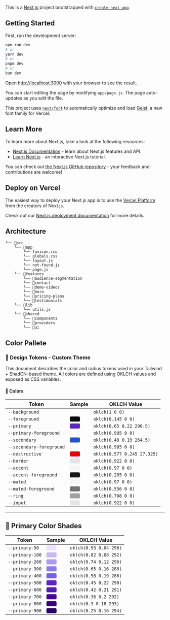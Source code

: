 This is a [Next.js](https://nextjs.org) project bootstrapped with [`create-next-app`](https://github.com/vercel/next.js/tree/canary/packages/create-next-app).

## Getting Started

First, run the development server:

```bash
npm run dev
# or
yarn dev
# or
pnpm dev
# or
bun dev
```

Open [http://localhost:3000](http://localhost:3000) with your browser to see the result.

You can start editing the page by modifying `app/page.js`. The page auto-updates as you edit the file.

This project uses [`next/font`](https://nextjs.org/docs/app/building-your-application/optimizing/fonts) to automatically optimize and load [Geist](https://vercel.com/font), a new font family for Vercel.

## Learn More

To learn more about Next.js, take a look at the following resources:

- [Next.js Documentation](https://nextjs.org/docs) - learn about Next.js features and API.
- [Learn Next.js](https://nextjs.org/learn) - an interactive Next.js tutorial.

You can check out [the Next.js GitHub repository](https://github.com/vercel/next.js) - your feedback and contributions are welcome!

## Deploy on Vercel

The easiest way to deploy your Next.js app is to use the [Vercel Platform](https://vercel.com/new?utm_medium=default-template&filter=next.js&utm_source=create-next-app&utm_campaign=create-next-app-readme) from the creators of Next.js.

Check out our [Next.js deployment documentation](https://nextjs.org/docs/app/building-your-application/deploying) for more details.

## Architecture

```
└── 📁src
    └── 📁app
        └── favicon.ico
        └── globals.css
        └── layout.js
        └── not-found.js
        └── page.js
    └── 📁features
        └── 📁audience-segmentation
        └── 📁contact
        └── 📁demo-videos
        └── 📁hero
        └── 📁pricing-plans
        └── 📁testimonials
    └── 📁lib
        └── utils.js
    └── 📁shared
        └── 📁components
        └── 📁providers
        └── 📁ui
```

## Color Pallete

### 🎨 Design Tokens - Custom Theme

This document describes the color and radius tokens used in your Tailwind + ShadCN-based theme. All colors are defined using OKLCH values and exposed as CSS variables.

#### 🌈 Colors

| Token                    | Sample                                                                                                               | OKLCH Value                 |
| ------------------------ | -------------------------------------------------------------------------------------------------------------------- | --------------------------- |
| `--background`           | <span style="background:oklch(1 0 0);padding:0.5em 1em;border-radius:4px;display:inline-block;"></span>              | `oklch(1 0 0)`              |
| `--foreground`           | <span style="background:oklch(0.145 0 0);padding:0.5em 1em;border-radius:4px;display:inline-block;"></span>          | `oklch(0.145 0 0)`          |
| `--primary`              | <span style="background:oklch(0.45 0.22 290);padding:0.5em 1em;border-radius:4px;display:inline-block;"></span>      | `oklch(0.65 0.22 290.5)`    |
| `--primary-foreground`   | <span style="background:oklch(0.985 0 0);padding:0.5em 1em;border-radius:4px;display:inline-block;"></span>          | `oklch(0.985 0 0)`          |
| `--secondary`            | <span style="background:oklch(0.48 0.19 264.5);padding:0.5em 1em;border-radius:4px;display:inline-block;"></span>    | `oklch(0.48 0.19 264.5)`    |
| `--secondary-foreground` | <span style="background:oklch(0.985 0 0);padding:0.5em 1em;border-radius:4px;display:inline-block;"></span>          | `oklch(0.985 0 0)`          |
| `--destructive`          | <span style="background:oklch(0.577 0.245 27.325);padding:0.5em 1em;border-radius:4px;display:inline-block;"></span> | `oklch(0.577 0.245 27.325)` |
| `--border`               | <span style="background:oklch(0.922 0 0);padding:0.5em 1em;border-radius:4px;display:inline-block;"></span>          | `oklch(0.922 0 0)`          |
| `--accent`               | <span style="background:oklch(0.97 0 0);padding:0.5em 1em;border-radius:4px;display:inline-block;"></span>           | `oklch(0.97 0 0)`           |
| `--accent-foreground`    | <span style="background:oklch(0.205 0 0);padding:0.5em 1em;border-radius:4px;display:inline-block;"></span>          | `oklch(0.205 0 0)`          |
| `--muted`                | <span style="background:oklch(0.97 0 0);padding:0.5em 1em;border-radius:4px;display:inline-block;"></span>           | `oklch(0.97 0 0)`           |
| `--muted-foreground`     | <span style="background:oklch(0.556 0 0);padding:0.5em 1em;border-radius:4px;display:inline-block;"></span>          | `oklch(0.556 0 0)`          |
| `--ring`                 | <span style="background:oklch(0.708 0 0);padding:0.5em 1em;border-radius:4px;display:inline-block;"></span>          | `oklch(0.708 0 0)`          |
| `--input`                | <span style="background:oklch(0.922 0 0);padding:0.5em 1em;border-radius:4px;display:inline-block;"></span>          | `oklch(0.922 0 0)`          |

---

## 🌈 Primary Color Shades

| Token           | Sample                                                                                                          | OKLCH Value            |
| --------------- | --------------------------------------------------------------------------------------------------------------- | ---------------------- |
| `--primary-50`  | <span style="background:oklch(0.93 0.04 296);padding:0.5em 1em;border-radius:4px;display:inline-block;"></span> | `oklch(0.93 0.04 296)` |
| `--primary-100` | <span style="background:oklch(0.82 0.08 292);padding:0.5em 1em;border-radius:4px;display:inline-block;"></span> | `oklch(0.82 0.08 292)` |
| `--primary-200` | <span style="background:oklch(0.74 0.12 290);padding:0.5em 1em;border-radius:4px;display:inline-block;"></span> | `oklch(0.74 0.12 290)` |
| `--primary-300` | <span style="background:oklch(0.65 0.16 288);padding:0.5em 1em;border-radius:4px;display:inline-block;"></span> | `oklch(0.65 0.16 288)` |
| `--primary-400` | <span style="background:oklch(0.58 0.19 286);padding:0.5em 1em;border-radius:4px;display:inline-block;"></span> | `oklch(0.58 0.19 286)` |
| `--primary-500` | <span style="background:oklch(0.45 0.22 290);padding:0.5em 1em;border-radius:4px;display:inline-block;"></span> | `oklch(0.45 0.22 290)` |
| `--primary-600` | <span style="background:oklch(0.42 0.21 291);padding:0.5em 1em;border-radius:4px;display:inline-block;"></span> | `oklch(0.42 0.21 291)` |
| `--primary-700` | <span style="background:oklch(0.36 0.2 292);padding:0.5em 1em;border-radius:4px;display:inline-block;"></span>  | `oklch(0.36 0.2 292)`  |
| `--primary-800` | <span style="background:oklch(0.3 0.18 293);padding:0.5em 1em;border-radius:4px;display:inline-block;"></span>  | `oklch(0.3 0.18 293)`  |
| `--primary-900` | <span style="background:oklch(0.25 0.16 294);padding:0.5em 1em;border-radius:4px;display:inline-block;"></span> | `oklch(0.25 0.16 294)` |
